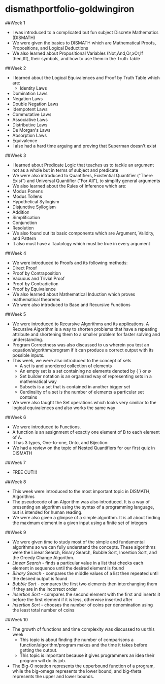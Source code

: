 # dismathportfolio-goldwingiron

##Week 1
- I was introduced to a complicated but fun subject Discrete Mathematics (DISMATH)
- We were given the basics to DISMATH which are Mathematical Proofs, Propositions, and Logical Deductions
- We also learned about Propositional Variables (Not,And,Or,xOr,If then,Iff), their symbols, and how to use them in the Truth Table

##Week 2
- I learned about the Logical Equivalences and Proof by Truth Table which are:
  - Identity Laws
 - Domination Laws
 - Negation Laws
 - Double Negation Laws
 - Idempotent Laws
 - Commutative Laws
 - Associative Laws
 - Distributive Laws
 - De Morgan's Laws
 - Absorption Laws
 - Equivalence
- I also had a hard time arguing and proving that Superman doesn't exist

##Week 3
- I learned about Predicate Logic that teaches us to tackle an argument not as a whole but in terms of subject and predicate
- We were also introduced to Quantifiers, Existential Quantifier ("There Exist") and Universal Quantifier ("For All"), to simplify general arguments 
- We also learned about the Rules of Inference which are:
 - Modus Ponens 
 - Modus Tollens 
 - Hypothetical Syllogism
 - Disjunctive Syllogism
 - Addition
 - Simplification
 - Conjunction
 - Resolution
- We also found out its basic components which are Argument, Validity, and Pattern
- It also must have a Tautology which must be true in every argument

##Week 4
- We were introduced to Proofs and its following methods:
 - Direct Proof
 - Proof by Contraposition
 - Vacuous and Trivial Proof
 - Proof by Contradiction
 - Proof by Equivalence
- We also learned about Mathematical Induction which proves mathematical theorems
- We were also introduced to Base and Recursive Functions

 
##Week 5
- We were introduced to Recursive Algorithms and its applications. A Recursive Algorithm is a way to shorten problems that have a repeating attribute and shortening them to a smaller problem for faster solving and understanding.
- Program Correctness was also discussed to us wherein you test an equation/algorithm/program if it can produce a correct output with its possible inputs.
- This week, we were also introduced to the concept of sets
  - A set is and unordered collection of elements
  - An empty set is a set containing no elements denoted by { } or ∅
  - Set builder notation is an organized way of representing sets in a mathematical way
  - Subsets is a set that is contained in another bigger set
  - Cardinality of a set is the number of elements a particular set contains
- We were also taught the Set operations which looks very similiar to the logical equivalences and also works the same way

##Week 6
- We were introduced to Functions.
- A function is an assignment of exactly one element of B to each element of A.
- It has 3 types, One-to-one, Onto, and Bijection
- We had a review on the topic of Nested Quantifiers for our first quiz in DISMATH


##Week 7
- FREE CUT!!!


##Week 8
- This week were introduced to the most important topic in DISMATH, Algorithms
- The pseudocode of an Algorithm was also introduced. It is a way of presenting an algorithm using the syntax of a programming language, but is intended for human reading.
- We were also given a glimpse of a simple algorithm. It is all about finding the maximum element in a given input using a finite set of integers


##Week 9
- We were given time to study most of the simple and fundamental algorithms so we can fully understand the concepts. These algorithms were the Linear Search, Binary Search, Bubble Sort, Insertion Sort, and the Greedy Change Algorithm.
 - *Linear Search* - finds a particular value in a list that checks each element in sequence until the desired element is found
 - *Binary Search* - compares the middle values of a list then repeated until the desired output is found
 - *Bubble Sort* - compares the first two elements then interchanging them if they are in the incorrect order
 - *Insertion Sort* - compares the second element with the first and inserts it before the first element if it is less, otherwise inserted after
 - *Insertion Sort* - chooses the number of coins per denomination using the least total number of coins

##Week 10
- The growth of functions and time complexity was discussed to us this week
  - This topic is about finding the number of comparisons a function/algorithm/program makes and the time it takes before getting the output.
  - This topic is important because it gives programmers an idea their program will do its job.
- The Big-O notation represents the upperbound function of a program, while the big-omega represents the lower bound, and big-theta represents the upper and lower bounds. 

